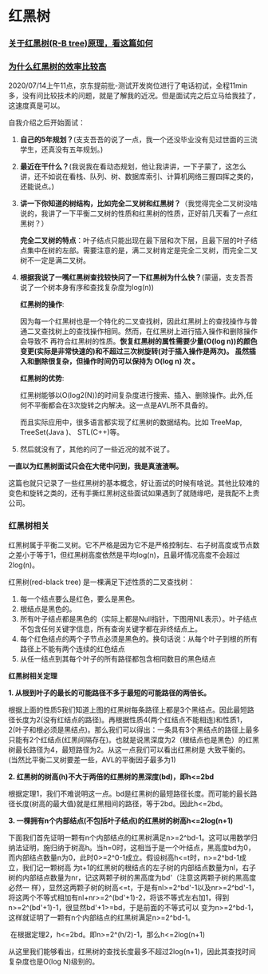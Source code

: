 # 红黑树

### [关于红黑树(R-B tree)原理，看这篇如何](https://www.cnblogs.com/LiaHon/p/11203229.html)

### [为什么红黑树的效率比较高](https://www.cnblogs.com/gofighting/p/5437998.html)

2020/07/14上午11点，京东提前批-测试开发岗位进行了电话初试，全程11min多，没有问比较技术的问题，就是了解我的近况。但是面试完之后立马给我挂了，这速度真是可以。

自我介绍之后开始面试：

1. **自己的5年规划？**(支支吾吾的说了一点，我一个还没毕业没有见过世面的三流学生，还真没有五年规划。)

2. **最近在干什么？**(我说我在看动态规划，他让我讲讲，一下子蒙了，这怎么讲，还不如说在看栈、队列、树、数据库索引、计算机网络三握四挥之类的，还能说点。)

3. **讲一下你知道的树结构，比如完全二叉树和红黑树？**（我觉得完全二叉树没啥说的，我讲了一下平衡二叉树的性质和红黑树的性质，正好前几天看了一点红黑树？）

   **完全二叉树的特点**：叶子结点只能出现在最下层和次下层，且最下层的叶子结点集中在树的左部。需要注意的是，满二叉树肯定是完全二叉树，而完全二叉树不一定是满二叉树。

4. **根据我说了一嘴红黑树查找较快问了一下红黑树为什么快？**(蒙逼，支支吾吾说了一个树本身有序和查找复杂度为log(n))

   **红黑树的操作**:

   因为每一个红黑树也是一个特化的二叉查找树，因此红黑树上的查找操作与普通二叉查找树上的查找操作相同。然而，在红黑树上进行插入操作和删除操作会导致不 再符合红黑树的性质。**恢复红黑树的属性需要少量(O(log n))的颜色变更(实际是非常快速的)和不超过三次树旋转(对于插入操作是两次)。 虽然插入和删除很复杂，但操作时间仍可以保持为 O(log n) 次 。**

   **红黑树的优势**:

   红黑树能够以O(log2(N))的时间复杂度进行搜索、插入、删除操作。此外,任何不平衡都会在3次旋转之内解决。这一点是AVL所不具备的。

   而且实际应用中，很多语言都实现了红黑树的数据结构。比如 TreeMap, TreeSet(Java )、 STL(C++)等。

5. 然后就没有了，其他的问了一些近况的就不说了。

**一直以为红黑树面试只会在大佬中问到，我是真渣渣啊。**

这篇也就只记录了一些红黑树的基本概念，好让面试的时候有啥说。其他比较难的变色和旋转之类的，还有手撕红黑树这些面试如果遇到了就随缘吧，是我配不上贵公司。

### 红黑树相关

红黑树属于平衡二叉树。它不严格是因为它不是严格控制左、右子树高度或节点数之差小于等于1，但红黑树高度依然是平均log(n)，且最坏情况高度不会超过2log(n)。

红黑树(red-black tree) 是一棵满足下述性质的二叉查找树：

1. 每一个结点要么是红色，要么是黑色。
2.  根结点是黑色的。
3. 所有叶子结点都是黑色的（实际上都是Null指针，下图用NIL表示）。叶子结点不包含任何关键字信息，所有查询关键字都在非终结点上。
4.  每个红色结点的两个子节点必须是黑色的。换句话说：从每个叶子到根的所有路径上不能有两个连续的红色结点
5.  从任一结点到其每个叶子的所有路径都包含相同数目的黑色结点

 

**红黑树相关定理**

**1. 从根到叶子的最长的可能路径不多于最短的可能路径的两倍长。**

​      根据上面的性质5我们知道上图的红黑树每条路径上都是3个黑结点。因此最短路径长度为2(没有红结点的路径)。再根据性质4(两个红结点不能相连)和性质1，2(叶子和根必须是黑结点)。那么我们可以得出：一条具有3个黑结点的路径上最多只能有2个红结点(红黑间隔存在)。也就是说黑深度为2（根结点也是黑色）的红黑树最长路径为4，最短路径为2。从这一点我们可以看出红黑树是 大致平衡的。 (当然比平衡二叉树要差一些，AVL的平衡因子最多为1)

 

**2. 红黑树的树高(h)不大于两倍的红黑树的黑深度(bd)，即h<=2bd**

​      根据定理1，我们不难说明这一点。bd是红黑树的最短路径长度。而可能的最长路径长度(树高的最大值)就是红黑相间的路径，等于2bd。因此h<=2bd。

 

**3. 一棵拥有n个内部结点(不包括叶子结点)的红黑树的树高h<=2log(n+1)**

​      下面我们首先证明一颗有n个内部结点的红黑树满足n>=2^bd-1。这可以用数学归纳法证明，施归纳于树高h。当h=0时，这相当于是一个叶结点，黑高度bd为0，而内部结点数量n为0，此时0>=2^0-1成立。假设树高h<=t时，n>=2^bd-1成立，我们记一颗树高 为t+1的红黑树的根结点的左子树的内部结点数量为nl，右子树的内部结点数量为nr，记这两颗子树的黑高度为bd'（注意这两颗子树的黑高度必然一 样），显然这两颗子树的树高<=t，于是有nl>=2^bd'-1以及nr>=2^bd'-1，将这两个不等式相加有nl+nr>=2^(bd'+1)-2，将该不等式左右加1，得到n>=2^(bd'+1)-1，很显然bd'+1>=bd，于是前面的不等式可以 变为n>=2^bd-1，这样就证明了一颗有n个内部结点的红黑树满足n>=2^bd-1。

​        在根据定理2，h<=2bd。即n>=2^(h/2)-1，那么h<=2log(n+1)

​        从这里我们能够看出，红黑树的查找长度最多不超过2log(n+1)，因此其查找时间复杂度也是O(log N)级别的。

